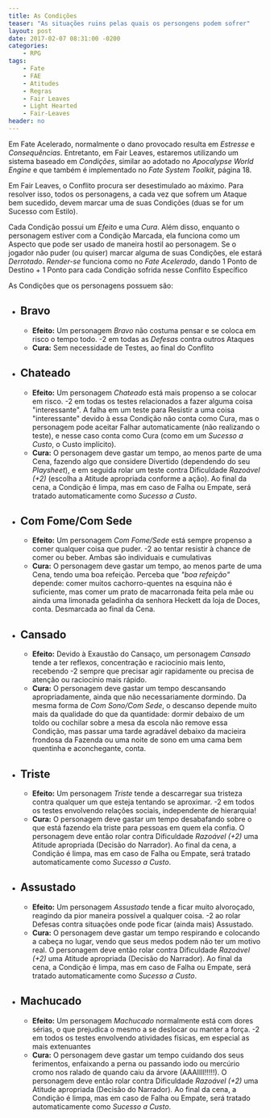 ```yaml
---
title: As Condições
teaser: "As situações ruins pelas quais os persongens podem sofrer"
layout: post
date: 2017-02-07 08:31:00 -0200
categories: 
    - RPG
tags:
    - Fate
    - FAE
    - Atitudes
    - Regras
    - Fair Leaves
    - Light Hearted
    - Fair-Leaves
header: no
---
```



Em Fate Acelerado, normalmente o dano provocado resulta em _Estresse_ e _Consequências_. Entretanto, em Fair Leaves, estaremos utilizando um sistema baseado em _Condições_, similar ao adotado no _Apocalypse World Engine_ e que também é implementado no _Fate System Toolkit_, página 18.

Em Fair Leaves, o Conflito procura ser desestimulado ao máximo. Para resolver isso, todos os personagens, a cada vez que sofrem um Ataque bem sucedido, devem marcar uma de suas Condições (duas se for um Sucesso com Estilo).

<!-- excerpt -->

Cada Condição possui um _Efeito_ e uma _Cura_. Além disso, enquanto o personagem estiver com a Condição Marcada, ela funciona como um Aspecto que pode ser usado de maneira hostil ao personagem. Se o jogador não puder (ou quiser) marcar alguma de suas Condições, ele estará _Derrotado_. _Render-se_ funciona como no _Fate Acelerado_, dando 1 Ponto de Destino + 1 Ponto para cada Condição sofrida nesse Conflito Específico

As Condições que os personagens possuem são:

+ ## Bravo
	+ __Efeito:__ Um personagem _Bravo_ não costuma pensar e se coloca em risco o tempo todo. -2 em todas as _Defesas_ contra outros Ataques
	+ __Cura:__ Sem necessidade de Testes, ao final do Conflito
+ ## Chateado
	+ __Efeito:__ Um personagem _Chateado_ está mais propenso a se colocar em risco. -2 em todas os testes relacionados a fazer alguma coisa "interessante". A falha em um teste para Resistir a uma coisa "interessante" devido à essa Condição não conta como Cura, mas o personagem pode aceitar Falhar automaticamente (não realizando o teste), e nesse caso conta como Cura (como em um _Sucesso a Custo_, o Custo implícito).
	+ __Cura:__ O personagem deve gastar um tempo, ao menos parte de uma Cena, fazendo algo que considere Divertido (dependendo do seu _Playsheet_), e em seguida rolar um teste contra Dificuldade _Razoável (+2)_ (escolha a Atitude apropriada conforme a ação). Ao final da cena, a Condição é limpa, mas em caso de Falha ou Empate, será tratado automaticamente como _Sucesso a Custo_. 
+ ## Com Fome/Com Sede
	+ __Efeito:__ Um personagem _Com Fome/Sede_ está sempre propenso a comer qualquer coisa que puder. -2 ao tentar resistir à chance de comer ou beber. Ambas são individuais e cumulativas
	+ __Cura:__ O personagem deve gastar um tempo, ao menos parte de uma Cena, tendo uma boa refeição. Perceba que _"boa refeição"_ depende: comer muitos cachorro-quentes na esquina não é suficiente, mas comer um prato de macarronada feita pela mãe ou ainda uma limonada geladinha da senhora Heckett da loja de Doces, conta. Desmarcada ao final da Cena.
+ ## Cansado
	+ __Efeito:__ Devido à Exaustão do Cansaço, um personagem _Cansado_ tende a ter reflexos, concentração e raciocínio mais lento, recebendo -2 sempre que precisar agir rapidamente ou precisa de atenção ou raciocínio mais rápido.
	+ __Cura:__ O personagem deve gastar um tempo descansando apropriadamente, ainda que não necessariamente dormindo. Da mesma forma de _Com Sono/Com Sede_, o descanso depende muito mais da qualidade do que da quantidade: dormir debaixo de um toldo ou cochilar sobre a mesa da escola não remove essa Condição, mas passar uma tarde agradável debaixo da macieira frondosa da Fazenda ou uma noite de sono em uma cama bem quentinha e aconchegante, conta.
+ ## Triste
	+ __Efeito:__ Um personagem _Triste_ tende a descarregar sua tristeza contra qualquer um que esteja tentando se aproximar. -2 em todos os testes envolvendo relações sociais, independente de hierarquia!
	+ __Cura:__ O personagem deve gastar um tempo desabafando sobre o que está fazendo ela triste para pessoas em quem ela confia. O personagem deve então rolar contra Dificuldade _Razoável (+2)_ uma Atitude apropriada (Decisão do Narrador). Ao final da cena, a Condição é limpa, mas em caso de Falha ou Empate, será tratado automaticamente como _Sucesso a Custo_. 
+ ## Assustado
 	+ __Efeito:__ Um personagem _Assustado_ tende a ficar muito alvoroçado, reagindo da pior maneira possível a qualquer coisa. -2 ao rolar Defesas contra situações onde pode ficar (ainda mais) Assustado.
	+ __Cura:__ O personagem deve gastar um tempo respirando e colocando a cabeça no lugar, vendo que seus medos podem não ter um motivo real. O personagem deve então rolar contra Dificuldade _Razoável (+2)_ uma Atitude apropriada (Decisão do Narrador). Ao final da cena, a Condição é limpa, mas em caso de Falha ou Empate, será tratado automaticamente como _Sucesso a Custo_. 
+ ## Machucado
 	+ __Efeito:__ Um personagem _Machucado_ normalmente está com dores sérias, o que prejudica o mesmo a se deslocar ou manter a força. -2 em todos os testes envolvendo atividades físicas, em especial as mais extenuantes
	+ __Cura:__ O personagem deve gastar um tempo cuidando dos seus ferimentos, enfaixando a perna ou passando iodo ou mercúrio cromo nos ralado de quando caiu da árvore (AAAIIII!!!!!). O personagem deve então rolar contra Dificuldade _Razoável (+2)_ uma Atitude apropriada (Decisão do Narrador). Ao final da cena, a Condição é limpa, mas em caso de Falha ou Empate, será tratado automaticamente como _Sucesso a Custo_. 


